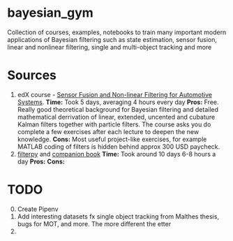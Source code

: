 # bayesian_gym
Collection of courses, examples, notebooks to train many important modern applications of Bayesian filtering such as state estimation, sensor fusion, linear and nonlinear filtering, single and multi-object tracking and more

# Sources
1) edX course - [Sensor Fusion and Non-linear Filtering for Automotive Systems](https://courses.edx.org/courses/course-v1:ChalmersX+ChM015x+2T2020/course/).
__Time:__ Took 5 days, averaging 4 hours every day 
__Pros:__ Free. Really good theoretical background for Bayesian filtering and detailed mathematical derrivation of linear, extended, uncented and cubature Kalman filters together with particle filters. The course asks you do complete a few exercises after each lecture to deepen the new knowledge.
__Cons:__ Most useful project-like exercises, for example MATLAB coding of filters is hidden behind approx 300 USD paycheck. 
2) [filterpy](https://filterpy.readthedocs.io/en/latest/#id6) and [companion book](https://nbviewer.jupyter.org/github/rlabbe/Kalman-and-Bayesian-Filters-in-Python/blob/master/table_of_contents.ipynb)
__Time:__ Took around 10 days 6-8 hours a day
__Pros:__
__Cons:__

# TODO
0) Create Pipenv
1) Add interesting datasets fx single object tracking from Malthes thesis, bugs for MOT, and more. The more different the etter
2)


